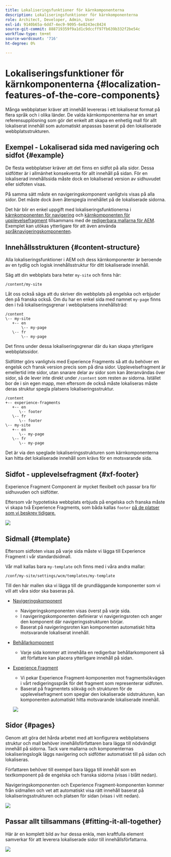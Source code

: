 ```yaml
---
title: Lokaliseringsfunktioner för kärnkomponenterna
description: Lokaliseringsfunktioner för kärnkomponenterna
role: Architect, Developer, Admin, User
exl-id: 9140b65a-6dd7-4ec9-9095-6e8243ec8424
source-git-commit: 888719359f9a1d1c9dccff97fb639b332f2be54c
workflow-type: tm+mt
source-wordcount: '716'
ht-degree: 0%

---
```


# Lokaliseringsfunktioner för kärnkomponenterna {#localization-features-of-the-core-components}

Många webbplatser kräver att innehåll levereras i ett lokaliserat format på flera språk och i olika länder. De valda kärnkomponenterna har en smart referensupplösning som gör det enkelt att skapa en enhetlig mall för allt lokaliserat innehåll som automatiskt anpassas baserat på den lokaliserade webbplatsstrukturen.

## Exempel - Lokaliserad sida med navigering och sidfot {#example}

De flesta webbplatser kräver att det finns en sidfot på alla sidor. Dessa sidfötter är i allmänhet konsekventa för allt innehåll på sidan. För en lokaliserad innehållssida måste dock en lokaliserad version av sidhuvudet eller sidfoten visas.

På samma sätt måste en navigeringskomponent vanligtvis visas på alla sidor. Det måste dock även återspegla innehållet på de lokaliserade sidorna.

Det här blir en enkel uppgift med lokaliseringsfunktionerna i [kärnkomponenten för navigering](/help/components/navigation.md) och [kärnkomponenten för upplevelsefragment](/help/components/experience-fragment.md) tillsammans med de [redigerbara mallarna för AEM](https://experienceleague.adobe.com/docs/experience-manager-cloud-service/sites/authoring/features/templates.html?lang=sv-SE). Exemplet kan utökas ytterligare för att även använda [språknavigeringskomponenten](/help/components/language-navigation.md).

## Innehållsstrukturen {#content-structure}

Alla lokaliseringsfunktioner i AEM och dess kärnkomponenter är beroende av en tydlig och logisk innehållsstruktur för ditt lokaliserade innehåll.

Säg att din webbplats bara heter `my-site` och finns här:

```
/content/my-site
```

Låt oss också säga att du skriver din webbplats på engelska och erbjuder den på franska också. Om du har en enkel sida med namnet `my-page` finns den i två lokaliseringsgrenar i webbplatsens innehållsträd:

```
/content
\-- my-site
   +-- en
       \-- my-page
   \-- fr
       \-- my-page
```

Det finns under dessa lokaliseringsgrenar där du kan skapa ytterligare webbplatssidor.

Sidfötter görs vanligtvis med Experience Fragments så att du behöver en engelsk och fransk version precis som på dina sidor. Upplevelsefragment är emellertid inte sidor, utan snarare delar av sidor som kan återanvändas över sidor, så de lever inte direkt under `/content` som resten av sidorna. Istället bor de i sin egen mapp, men eftersom de också måste lokaliseras måste deras struktur spegla platsens lokaliseringsstruktur.

```
/content
+-- experience-fragments
   +-- en
      \-- footer
   \-- fr
      \-- footer
\-- my-site
   +-- en
      \-- my-page
   \-- fr
      \-- my-page
```

Det är via den speglade lokaliseringsstrukturen som kärnkomponenterna kan hitta det lokaliserade innehåll som krävs för en motsvarande sida.

## Sidfot - upplevelsefragment {#xf-footer}

Experience Fragment Component är mycket flexibelt och passar bra för sidhuvuden och sidfötter.

Eftersom vår hypotetiska webbplats erbjuds på engelska och franska måste vi skapa två Experience Fragments, som båda kallas `footer` [på de platser som vi beskrev tidigare.](#content-structure)

![](/help/assets/screen-shot-2019-09-09-11.08.28.png)

## Sidmall {#template}

Eftersom sidfoten visas på varje sida måste vi lägga till Experience Fragment i vår standardsidmall.

Vår mall kallas bara `my-template` och finns med i våra andra mallar:

```
/conf/my-site/settings/wcm/templates/my-template
```

Till den här mallen ska vi lägga till de grundläggande komponenter som vi vill att våra sidor ska baseras på.

* [Navigeringskomponent](/help/components/navigation.md)
   * Navigeringskomponenten visas överst på varje sida.
   * I navigeringskomponenten definierar vi navigeringsroten och anger den komponent där navigeringsstrukturen börjar.
   * Baserat på navigeringsroten kan komponenten automatiskt hitta motsvarande lokaliserat innehåll.
* [Behållarkomponent](/help/components/container.md)
   * Varje sida kommer att innehålla en redigerbar behållarkomponent så att författare kan placera ytterligare innehåll på sidan.
* [Experience Fragment](/help/components/experience-fragment.md)
   * Vi pekar Experience Fragment-komponenten mot fragmentsökvägen i vårt redigeringsspråk för det fragment som representerar sidfoten.
   * Baserat på fragmentets sökväg och strukturen för de upplevelsefragment som speglar den lokaliserade sidstrukturen, kan komponenten automatiskt hitta motsvarande lokaliserade innehåll.

  ![](/help/assets/screen-shot-2019-09-09-11.20.10.png)

## Sidor {#pages}

Genom att göra det hårda arbetet med att konfigurera webbplatsens struktur och mall behöver innehållsförfattaren bara lägga till nödvändigt innehåll på sidorna. Tack vare mallarna och komponenternas lokaliseringslogik läggs navigering och sidfötter automatiskt till på sidan och lokaliseras.

Författaren behöver till exempel bara lägga till innehåll som en textkomponent på de engelska och franska sidorna (visas i blått nedan).

Navigeringskomponenten och Experience Fragment-komponenten kommer från sidmallen och vet att automatiskt visa rätt innehåll baserat på lokaliseringsstrukturen och platsen för sidan (visas i vitt nedan).

![](/help/assets/screen-shot-2019-09-09-11.22.14.png)

## Passar allt tillsammans {#fitting-it-all-together}

Här är en komplett bild av hur dessa enkla, men kraftfulla element samverkar för att leverera lokaliserade sidor till innehållsförfattarna.

![](/help/assets/screen-shot-2019-09-09-11.27.58.png)
